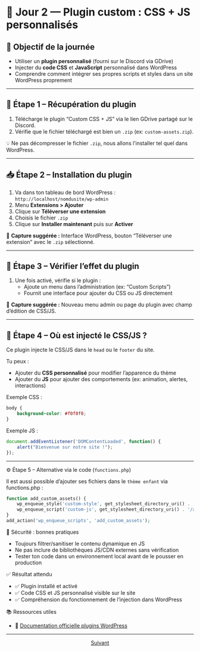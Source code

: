# 📅 Jour 2 — Plugin custom : CSS + JS personnalisés

## 🎯 Objectif de la journée
- Utiliser un **plugin personnalisé** (fourni sur le Discord via GDrive)
- Injecter du **code CSS** et **JavaScript** personnalisé dans WordPress
- Comprendre comment intégrer ses propres scripts et styles dans un site WordPress proprement

---

## 🔧 Étape 1 – Récupération du plugin

1. Télécharge le plugin “Custom CSS + JS” via le lien GDrive partagé sur le Discord.
2. Vérifie que le fichier téléchargé est bien un `.zip` (ex: `custom-assets.zip`).

💡 Ne pas décompresser le fichier `.zip`, nous allons l’installer tel quel dans WordPress.

---

## 📥 Étape 2 – Installation du plugin

1. Va dans ton tableau de bord WordPress : `http://localhost/nomdusite/wp-admin`
2. Menu **Extensions > Ajouter**
3. Clique sur **Téléverser une extension**
4. Choisis le fichier `.zip`
5. Clique sur **Installer maintenant** puis sur **Activer**

📸 **Capture suggérée :** Interface WordPress, bouton “Téléverser une extension” avec le `.zip` sélectionné.

---

## 🧪 Étape 3 – Vérifier l’effet du plugin

1. Une fois activé, vérifie si le plugin :
   - Ajoute un menu dans l’administration (ex: “Custom Scripts”)
   - Fournit une interface pour ajouter du CSS ou JS directement

📸 **Capture suggérée :** Nouveau menu admin ou page du plugin avec champ d’édition de CSS/JS.

---

## 🧠 Étape 4 – Où est injecté le CSS/JS ?

Ce plugin injecte le CSS/JS dans le `head` ou le `footer` du site.

Tu peux :
- Ajouter du **CSS personnalisé** pour modifier l’apparence du thème
- Ajouter du **JS** pour ajouter des comportements (ex: animation, alertes, interactions)

Exemple CSS :

```css
body {
    background-color: #f0f0f0;
}
```
Exemple JS :

```js
document.addEventListener('DOMContentLoaded', function() {
    alert("Bienvenue sur notre site !");
});
```

---

⚙️ Étape 5 – Alternative via le code (`functions.php`)

Il est aussi possible d’ajouter ses fichiers dans le `thème enfant` via functions.php :

```php
function add_custom_assets() {
    wp_enqueue_style('custom-style', get_stylesheet_directory_uri() . '/assets/custom.css');
    wp_enqueue_script('custom-js', get_stylesheet_directory_uri() . '/assets/custom.js', [], false, true);
}
add_action('wp_enqueue_scripts', 'add_custom_assets');
```

🔐 Sécurité : bonnes pratiques

* Toujours filtrer/sanitiser le contenu dynamique en JS
* Ne pas inclure de bibliothèques JS/CDN externes sans vérification
* Tester ton code dans un environnement local avant de le pousser en production

✅ Résultat attendu

* ✅ Plugin installé et activé
* ✅ Code CSS et JS personnalisé visible sur le site
* ✅ Compréhension du fonctionnement de l’injection dans WordPress

📚 Ressources utiles

* 🔗 [Documentation officielle plugins WordPress](https://developer.wordpress.org/plugins/intro/)

---

<p align="center">
  <a href="...">Suivant</a>
</p>